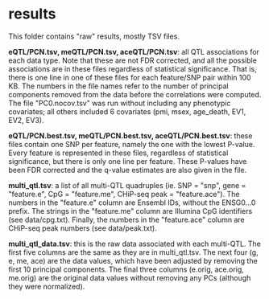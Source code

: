 results
=======

This folder contains "raw" results, mostly TSV files.

__eQTL/PCN.tsv, meQTL/PCN.tsv, aceQTL/PCN.tsv__: all QTL associations for each
data type. Note that these are not FDR corrected, and all the possible
associations are in these files regardless of statistical significance. That
is, there is one line in one of these files for each feature/SNP pair within
100 KB. The numbers in the file names refer to the number of principal
components removed from the data before the correlations were computed. The
file "PC0.nocov.tsv" was run without including any phenotypic covariates; all
others included 6 covariates (pmi, msex, age_death, EV1, EV2, EV3).

__eQTL/PCN.best.tsv, meQTL/PCN.best.tsv, aceQTL/PCN.best.tsv__: these files
contain one SNP per feature, namely the one with the lowest P-value. Every
feature is represented in these files, regardless of statistical significance,
but there is only one line per feature. These P-values have been FDR corrected
and the q-value estimates are also given in the file.

__multi_qtl.tsv__: a list of all multi-QTL quadruples (ie. SNP = "snp", gene =
"feature.e", CpG = "feature.me", CHiP-seq peak = "feature.ace"). The numbers in
the "feature.e" column are Ensembl IDs, without the ENSG0...0 prefix. The
strings in the "feature.me" column are Illumina CpG identifiers (see
data/cpg.txt).  Finally, the numbers in the "feature.ace" column are CHiP-seq
peak numbers (see data/peak.txt).

__multi_qtl_data.tsv__: this is the raw data associated with each multi-QTL.
The first five columns are the same as they are in multi_qtl.tsv. The next four
(g, e, me, ace) are the data values, which have been adjusted by removing the
first 10 principal components. The final three columns (e.orig, ace.orig,
me.orig) are the original data values without removing any PCs (although they
were normalized).
